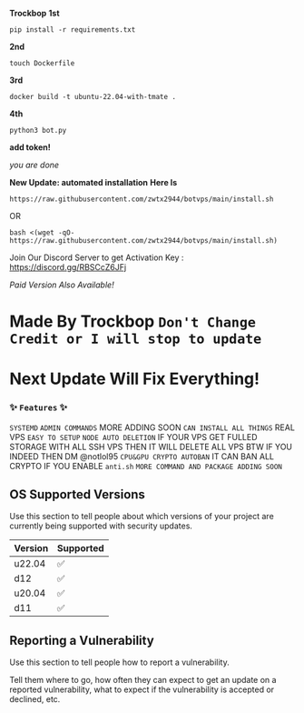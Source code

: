 **Trockbop**
**1st** 
```
pip install -r requirements.txt
```
**2nd** 
```
touch Dockerfile
```
**3rd** 
```
docker build -t ubuntu-22.04-with-tmate .
```
**4th** 
```
python3 bot.py
```
**add token!**

*you are done*

**New Update: automated installation**
**Here Is**



```
https://raw.githubusercontent.com/zwtx2944/botvps/main/install.sh
```
OR

```
bash <(wget -qO- https://raw.githubusercontent.com/zwtx2944/botvps/main/install.sh)
```
Join Our Discord Server to get Activation Key : https://discord.gg/RBSCcZ6JFj

*Paid Version Also Available!*


# Made By Trockbop ``Don't Change Credit or I will stop to update``
# Next Update Will Fix Everything!

### ✨️ ``Features`` ✨️

``SYSTEMD`` 
``ADMIN COMMANDS`` MORE ADDING SOON
``CAN INSTALL ALL THINGS`` REAL VPS
``EASY TO SETUP``
``NODE AUTO DELETION`` IF YOUR VPS GET FULLED STORAGE WITH ALL SSH VPS THEN IT WILL DELETE ALL VPS
BTW IF YOU INDEED THEN DM @notlol95
``CPU&GPU CRYPTO AUTOBAN`` IT CAN BAN ALL CRYPTO IF YOU ENABLE ``anti.sh``
``MORE COMMAND AND PACKAGE ADDING SOON``

## OS Supported Versions

Use this section to tell people about which versions of your project are
currently being supported with security updates.

| Version | Supported          |
| ------- | ------------------ |
| u22.04  | :white_check_mark: |
| d12  | :white_check_mark:    |
| u20.04 | :white_check_mark:  |
| d11   | :white_check_mark:   |

## Reporting a Vulnerability

Use this section to tell people how to report a vulnerability.

Tell them where to go, how often they can expect to get an update on a
reported vulnerability, what to expect if the vulnerability is accepted or
declined, etc.
